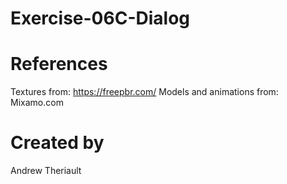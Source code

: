 # Exercise-06C-Dialog

# References

Textures from: https://freepbr.com/
Models and animations from: Mixamo.com

# Created by 
Andrew Theriault